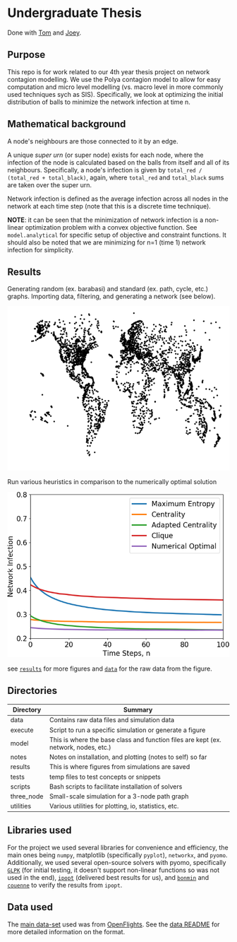 # Undergraduate Thesis

Done with [Tom](https://github.com/morrisht) and [Joey](https://github.com/joey-blumenstein).

## Purpose

This repo is for work related to our 4th year thesis project on network contagion modelling.
We use the Polya contagion model to allow for easy computation and micro level modelling (vs. macro level in more 
commonly used techniques sych as SIS).
Specifically, we look at optimizing the initial distribution of balls to minimize the network infection at time n.

## Mathematical background

A node's neighbours are those connected to it by an edge.

A unique *super urn* (or super node) exists for each node, where the infection of the node is calculated based on 
the balls from itself and all of its neighbours.
Specifically, a node's infection is given by `total_red / (total_red + total_black)`, again, where 
`total_red` and `total_black` sums are taken over the super urn.

Network infection is defined as the average infection across all nodes in the network at each time step 
(note that this is a discrete time technique).

**NOTE**: it can be seen that the minimization of network infection is a non-linear optimization problem with 
a convex objective function.
See `model.analytical` for specific setup of objective and constraint functions.
It should also be noted that we are minimizing for n=1 (time 1) network infection for simplicity.

## Results

Generating random (ex. barabasi) and standard (ex. path, cycle, etc.) graphs.
Importing data, filtering, and generating a network (see below).

![alt text](results/network/network.png)

Run various heuristics in comparison to the numerically optimal solution

![alt text](results/optimal/uniform_red.png)


see [`results`](results/) for more figures and [`data`](data/) for the raw data from the figure.

## Directories

| **Directory**  | **Summary** |
| ---------- | --- |
| data       | Contains raw data files and simulation data |
| execute    | Script to run a specific simulation or generate a figure |
| model      | This is where the base class and function files are kept (ex. network, nodes, etc.) |
| notes      | Notes on installation, and plotting (notes to self) so far |
| results    | This is where figures from simulations are saved |
| tests      | temp files to test concepts or snippets |
| scripts    | Bash scripts to facilitate installation of solvers |
| three_node | Small-scale simulation for a 3-node path graph |
| utilities  | Various utilities for plotting, io, statistics, etc. |

## Libraries used

For the project we used several libraries for convenience and efficiency, the main ones being `numpy`, 
matplotlib (specifically `pyplot`), `networkx`, and `pyomo`. 
Additionally, we used several open-source solvers with pyomo, specifically [`GLPK`](https://www.gnu.org/software/glpk/) 
(for initial testing, it doesn't support non-linear functions so was not used in the end), 
[`ipopt`](https://projects.coin-or.org/Ipopt) (delivered best results for us), and 
[`bonmin`](https://projects.coin-or.org/Bonmin) and [`couenne`](https://projects.coin-or.org/Couenne) 
to verify the results from `ipopt`.

## Data used

The [main data-set](https://openflights.org/data.html) used was from [OpenFlights](https://openflights.org/).
See the [data README](data/README.md) for more detailed information on the format.
